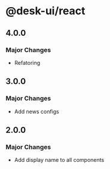 # @desk-ui/react

## 4.0.0

### Major Changes

- Refatoring

## 3.0.0

### Major Changes

- Add news configs

## 2.0.0

### Major Changes

- Add display name to all components
